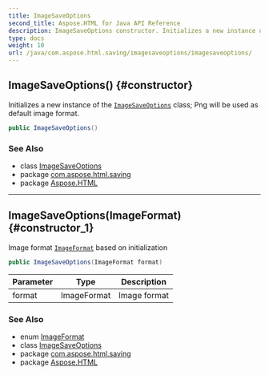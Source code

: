 ```yaml
---
title: ImageSaveOptions
second_title: Aspose.HTML for Java API Reference
description: ImageSaveOptions constructor. Initializes a new instance of the ImageSaveOptions class Png will be used as default image format
type: docs
weight: 10
url: /java/com.aspose.html.saving/imagesaveoptions/imagesaveoptions/
---
```

## ImageSaveOptions() {#constructor}

Initializes a new instance of the [`ImageSaveOptions`](../) class; Png will be used as default image format.

```java
public ImageSaveOptions()
```

### See Also

* class [ImageSaveOptions](../)
* package [com.aspose.html.saving](../../imagesaveoptions/)
* package [Aspose.HTML](../../../)

---

## ImageSaveOptions(ImageFormat) {#constructor_1}

Image format [`ImageFormat`](../../../com.aspose.html.rendering.image/imageformat/) based on initialization

```java
public ImageSaveOptions(ImageFormat format)
```

| Parameter | Type | Description |
| --- | --- | --- |
| format | ImageFormat | Image format |

### See Also

* enum [ImageFormat](../../../com.aspose.html.rendering.image/imageformat/)
* class [ImageSaveOptions](../)
* package [com.aspose.html.saving](../../imagesaveoptions/)
* package [Aspose.HTML](../../../)
